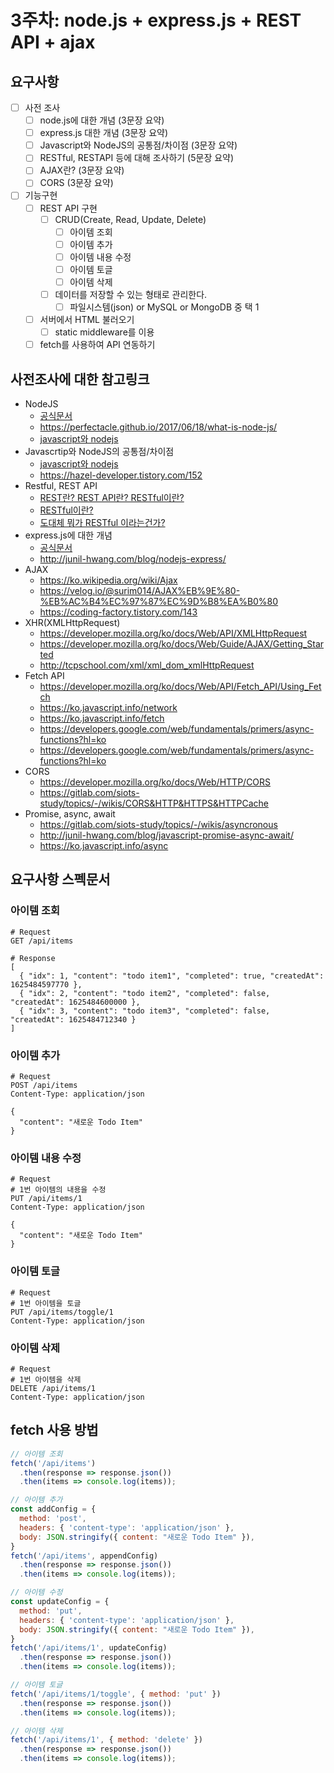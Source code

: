# 3주차: node.js + express.js + REST API + ajax

## 요구사항

- [ ] 사전 조사
  - [ ] node.js에 대한 개념 (3문장 요약)
  - [ ] express.js 대한 개념 (3문장 요약)
  - [ ] Javascript와 NodeJS의 공통점/차이점 (3문장 요약)
  - [ ] RESTful, RESTAPI 등에 대해 조사하기 (5문장 요약)
  - [ ] AJAX란? (3문장 요약)
  - [ ] CORS (3문장 요약)
- [ ] 기능구현
  - [ ] REST API 구현
    - [ ] CRUD(Create, Read, Update, Delete)
      - [ ] 아이템 조회
      - [ ] 아이템 추가
      - [ ] 아이템 내용 수정
      - [ ] 아이템 토글
      - [ ] 아이템 삭제
    - [ ] 데이터를 저장할 수 있는 형태로 관리한다.
      - [ ] 파일시스템(json) or MySQL or MongoDB 중 택 1
  - [ ] 서버에서 HTML 불러오기
    - [ ] static middleware를 이용
  - [ ] fetch를 사용하여 API 연동하기
  
## 사전조사에 대한 참고링크

- NodeJS
  - [공식문서](https://nodejs.org/ko/docs/guides/)
  - https://perfectacle.github.io/2017/06/18/what-is-node-js/
  - [javascript와 nodejs](http://junil-hwang.com/blog/javascript-node-js/)
- Javascrtip와 NodeJS의 공통점/차이점
  - [javascript와 nodejs](http://junil-hwang.com/blog/javascript-node-js/)
  - https://hazel-developer.tistory.com/152
- Restful, REST API
  - [REST란? REST API란? RESTful이란?](https://gmlwjd9405.github.io/2018/09/21/rest-and-restful.html)
  - [RESTful이란?](https://nesoy.github.io/articles/2017-02/REST)
  - [도대체 뭐가 RESTful 이라는건가?](http://www.chidoo.me/index.php/2016/06/03/what-is-restful/)
- express.js에 대한 개념
  - [공식문서](https://expressjs.com/ko/)
  - http://junil-hwang.com/blog/nodejs-express/
- AJAX
  - https://ko.wikipedia.org/wiki/Ajax
  - https://velog.io/@surim014/AJAX%EB%9E%80-%EB%AC%B4%EC%97%87%EC%9D%B8%EA%B0%80
  - https://coding-factory.tistory.com/143
- XHR(XMLHttpRequest)
  - https://developer.mozilla.org/ko/docs/Web/API/XMLHttpRequest
  - https://developer.mozilla.org/ko/docs/Web/Guide/AJAX/Getting_Started
  - http://tcpschool.com/xml/xml_dom_xmlHttpRequest
- Fetch API
  - https://developer.mozilla.org/ko/docs/Web/API/Fetch_API/Using_Fetch
  - https://ko.javascript.info/network
  - https://ko.javascript.info/fetch
  - https://developers.google.com/web/fundamentals/primers/async-functions?hl=ko
  - https://developers.google.com/web/fundamentals/primers/async-functions?hl=ko
- CORS
  - https://developer.mozilla.org/ko/docs/Web/HTTP/CORS
  - https://gitlab.com/siots-study/topics/-/wikis/CORS&HTTP&HTTPS&HTTPCache
- Promise, async, await
  - https://gitlab.com/siots-study/topics/-/wikis/asyncronous
  - http://junil-hwang.com/blog/javascript-promise-async-await/
  - https://ko.javascript.info/async

## 요구사항 스펙문서

### 아이템 조회
```http
# Request
GET /api/items

# Response
[
  { "idx": 1, "content": "todo item1", "completed": true, "createdAt": 1625484597770 },
  { "idx": 2, "content": "todo item2", "completed": false, "createdAt": 1625484600000 },
  { "idx": 3, "content": "todo item3", "completed": false, "createdAt": 1625484712340 }
]
```

### 아이템 추가
```http
# Request
POST /api/items
Content-Type: application/json

{
  "content": "새로운 Todo Item"
}
```

### 아이템 내용 수정
```http
# Request
# 1번 아이템의 내용을 수정
PUT /api/items/1
Content-Type: application/json

{
  "content": "새로운 Todo Item"
}
```

### 아이템 토글
```http
# Request
# 1번 아이템을 토글
PUT /api/items/toggle/1
Content-Type: application/json
```

### 아이템 삭제
```http
# Request
# 1번 아이템을 삭제
DELETE /api/items/1
Content-Type: application/json
```

## fetch 사용 방법
```js
// 아이템 조회
fetch('/api/items')
  .then(response => response.json())
  .then(items => console.log(items));

// 아이템 추가
const addConfig = {
  method: 'post',
  headers: { 'content-type': 'application/json' },
  body: JSON.stringify({ content: "새로운 Todo Item" }),
}
fetch('/api/items', appendConfig)
  .then(response => response.json())
  .then(items => console.log(items));

// 아이템 수정
const updateConfig = {
  method: 'put',
  headers: { 'content-type': 'application/json' },
  body: JSON.stringify({ content: "새로운 Todo Item" }),
}
fetch('/api/items/1', updateConfig)
  .then(response => response.json())
  .then(items => console.log(items));

// 아이템 토글
fetch('/api/items/1/toggle', { method: 'put' })
  .then(response => response.json())
  .then(items => console.log(items));

// 아이템 삭제
fetch('/api/items/1', { method: 'delete' })
  .then(response => response.json())
  .then(items => console.log(items));
```